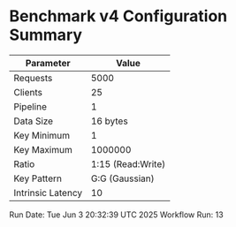 # Benchmark v4 Configuration Summary

| Parameter | Value |
|-----------|-------|
| Requests | 5000 |
| Clients | 25 |
| Pipeline | 1 |
| Data Size | 16 bytes |
| Key Minimum | 1 |
| Key Maximum | 1000000 |
| Ratio | 1:15 (Read:Write) |
| Key Pattern | G:G (Gaussian) |
| Intrinsic Latency | 10 |

Run Date: Tue Jun  3 20:32:39 UTC 2025
Workflow Run: 13
